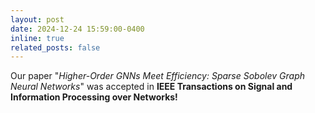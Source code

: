 ```yaml
---
layout: post
date: 2024-12-24 15:59:00-0400
inline: true
related_posts: false
---
```


Our paper "*Higher-Order GNNs Meet Efficiency: Sparse Sobolev Graph Neural Networks*" was accepted in **IEEE Transactions on Signal and Information Processing over Networks!**